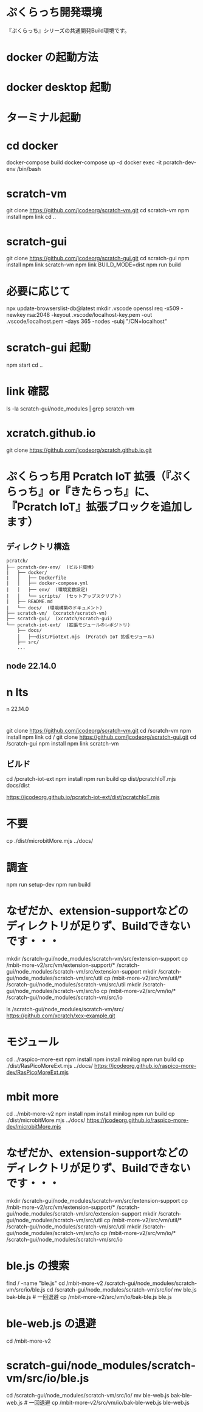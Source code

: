 # ぷくらっち開発環境
『ぷくらっち』シリーズの共通開発Build環境です。

# docker の起動方法
# docker desktop 起動
# ターミナル起動
# cd docker
docker-compose build
docker-compose up -d
docker exec -it pcratch-dev-env /bin/bash

# scratch-vm
git clone https://github.com/jcodeorg/scratch-vm.git
cd scratch-vm
npm install
npm link
cd ..

# scratch-gui
git clone https://github.com/jcodeorg/scratch-gui.git
cd scratch-gui
npm install
npm link scratch-vm
npm link
BUILD_MODE=dist npm run build
# 必要に応じて
npx update-browserslist-db@latest
mkdir .vscode
openssl req -x509 -newkey rsa:2048 -keyout .vscode/localhost-key.pem -out .vscode/localhost.pem -days 365 -nodes -subj "/CN=localhost"
# scratch-gui 起動
npm start
cd ..
# link 確認
ls -la scratch-gui/node_modules | grep scratch-vm

# xcratch.github.io
git clone https://github.com/jcodeorg/xcratch.github.io.git


# ぷくらっち用 Pcratch IoT 拡張（『ぷくらっち』or『きたらっち』に、『Pcratch IoT』拡張ブロックを追加します）

## ディレクトリ構造

```
pcratch/
├── pcratch-dev-env/  (ビルド環境)
|   ├── docker/
|   │   ├── Dockerfile
|   │   ├── docker-compose.yml
|   │   ├── env/  (環境変数設定)
|   │   └── scripts/  (セットアップスクリプト)
|   ├── README.md
|   └── docs/  (環境構築のドキュメント)
├── scratch-vm/  (xcratch/scratch-vm)
├── scratch-gui/  (xcratch/scratch-gui)
└── pcratch-iot-ext/  (拡張モジュールのレポジトリ)
    ├── docs/
    │   ├──dist/PiotExt.mjs  (Pcratch IoT 拡張モジュール)
    ├── src/
    ...
```
## node 22.14.0
# n lts
n 22.14.0
# 
git clone https://github.com/jcodeorg/scratch-vm.git
cd /scratch-vm
npm install
npm link
cd /
git clone https://github.com/jcodeorg/scratch-gui.git
cd /scratch-gui
npm install
npm link scratch-vm
## ビルド
cd /pcratch-iot-ext
npm install
npm run build
cp dist/pcratchIoT.mjs docs/dist

https://jcodeorg.github.io/pcratch-iot-ext/dist/pcratchIoT.mjs






# 不要
cp ./dist/microbitMore.mjs ../docs/
# 調査
npm run setup-dev
npm run build
# なぜだか、extension-supportなどのディレクトリが足りず、Buildできないです・・・
mkdir /scratch-gui/node_modules/scratch-vm/src/extension-support
cp /mbit-more-v2/src/vm/extension-support/* /scratch-gui/node_modules/scratch-vm/src/extension-support
mkdir /scratch-gui/node_modules/scratch-vm/src/util
cp /mbit-more-v2/src/vm/util/* /scratch-gui/node_modules/scratch-vm/src/util
mkdir /scratch-gui/node_modules/scratch-vm/src/io
cp /mbit-more-v2/src/vm/io/* /scratch-gui/node_modules/scratch-vm/src/io

ls /scratch-gui/node_modules/scratch-vm/src/
https://github.com/xcratch/xcx-example.git


# モジュール
cd ../raspico-more-ext
npm install
npm install minilog
npm run build
cp ./dist/RasPicoMoreExt.mjs ../docs/
https://jcodeorg.github.io/raspico-more-dev/RasPicoMoreExt.mjs

# mbit more
cd ../mbit-more-v2
npm install
npm install minilog
npm run build
cp ./dist/microbitMore.mjs ../docs/
https://jcodeorg.github.io/raspico-more-dev/microbitMore.mjs

# なぜだか、extension-supportなどのディレクトリが足りず、Buildできないです・・・
mkdir /scratch-gui/node_modules/scratch-vm/src/extension-support
cp /mbit-more-v2/src/vm/extension-support/* /scratch-gui/node_modules/scratch-vm/src/extension-support
mkdir /scratch-gui/node_modules/scratch-vm/src/util
cp /mbit-more-v2/src/vm/util/* /scratch-gui/node_modules/scratch-vm/src/util
mkdir /scratch-gui/node_modules/scratch-vm/src/io
cp /mbit-more-v2/src/vm/io/* /scratch-gui/node_modules/scratch-vm/src/io

# ble.js の捜索
find / -name "ble.js"
cd /mbit-more-v2
/scratch-gui/node_modules/scratch-vm/src/io/ble.js
cd /scratch-gui/node_modules/scratch-vm/src/io/
mv ble.js bak-ble.js # 一回退避
cp /mbit-more-v2/src/vm/io/bak-ble.js ble.js

# ble-web.js の退避
cd /mbit-more-v2
# scratch-gui/node_modules/scratch-vm/src/io/ble.js
cd /scratch-gui/node_modules/scratch-vm/src/io/
mv ble-web.js bak-ble-web.js # 一回退避
cp /mbit-more-v2/src/vm/io/bak-ble-web.js ble-web.js
